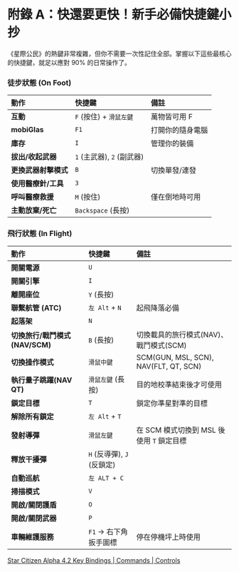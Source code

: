 # 附錄 A：快還要更快！新手必備快捷鍵小抄

《星際公民》的熱鍵非常複雜，但你不需要一次性記住全部。掌握以下這些最核心的快捷鍵，就足以應對 90% 的日常操作了。

### 徒步狀態 (On Foot)

| 動作                 | 快捷鍵                     | 備註             |
| :------------------- | :------------------------- | :--------------- |
| **互動**             | `F` (按住) + `滑鼠左鍵`    | 萬物皆可用 F     |
| **mobiGlas**         | `F1`                       | 打開你的隨身電腦 |
| **庫存**             | `I`                        | 管理你的裝備     |
| **拔出/收起武器**    | `1` (主武器), `2` (副武器) |                  |
| **更換武器射擊模式** | `B`                        | 切換單發/連發    |
| **使用醫療針/工具**  | `3`                        |                  |
| **呼叫醫療救援**     | `M` (按住)                 | 僅在倒地時可用   |
| **主動放棄/死亡**    | `Backspace` (長按)         |                  |

### 飛行狀態 (In Flight)

| 動作                           | 快捷鍵                     | 備註                                      |
| :----------------------------- | :------------------------- | :---------------------------------------- |
| **開關電源**                   | `U`                        |                                           |
| **開關引擎**                   | `I`                        |                                           |
| **離開座位**                   | `Y` (長按)                 |                                           |
| **聯繫航管 (ATC)**             | `左 Alt` + `N`             | 起飛降落必備                              |
| **起落架**                     | `N`                        |                                           |
| **切換旅行/戰鬥模式(NAV/SCM)** | `B` (長按)                 | 切換載具的旅行模式(NAV)、戰鬥模式(SCM)    |
| **切換操作模式**               | `滑鼠中鍵`                 | SCM(GUN, MSL, SCN), NAV(FLT, QT, SCN)     |
| **執行量子跳躍(NAV QT)**       | `滑鼠左鍵` (長按)          | 目的地校準結束後才可使用                  |
| **鎖定目標**                   | `T`                        | 鎖定你準星對準的目標                      |
| **解除所有鎖定**               | `左 Alt` + `T`             |                                           |
| **發射導彈**                   | `滑鼠左鍵`                 | 在 SCM 模式切換到 MSL 後使用 `T` 鎖定目標 |
| **釋放干擾彈**                 | `H` (反導彈), `J` (反鎖定) |                                           |
| **自動巡航**                   | `左 ALT + C`               |                                           |
| **掃描模式**                   | `V`                        |                                           |
| **開啟/關閉護盾**              | `O`                        |                                           |
| **開啟/關閉武器**              | `P`                        |                                           |
| **車輛維護服務**               | `F1` -> 右下角扳手圖標     | 停在停機坪上時使用                        |

[Star Citizen Alpha 4.2 Key Bindings | Commands | Controls](https://scfocus.org/star-citizen-key-bindings/)
